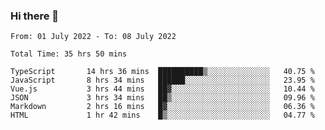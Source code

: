 ### Hi there 👋

<!--
**siaikin/siaikin** is a ✨ _special_ ✨ repository because its `README.md` (this file) appears on your GitHub profile.

Here are some ideas to get you started:

- 🔭 I’m currently working on ...
- 🌱 I’m currently learning ...
- 👯 I’m looking to collaborate on ...
- 🤔 I’m looking for help with ...
- 💬 Ask me about ...
- 📫 How to reach me: ...
- 😄 Pronouns: ...
- ⚡ Fun fact: ...
-->

<!--START_SECTION:waka-->

```text
From: 01 July 2022 - To: 08 July 2022

Total Time: 35 hrs 50 mins

TypeScript       14 hrs 36 mins  ██████████▒░░░░░░░░░░░░░░   40.75 %
JavaScript       8 hrs 34 mins   ██████░░░░░░░░░░░░░░░░░░░   23.95 %
Vue.js           3 hrs 44 mins   ██▓░░░░░░░░░░░░░░░░░░░░░░   10.44 %
JSON             3 hrs 34 mins   ██▒░░░░░░░░░░░░░░░░░░░░░░   09.96 %
Markdown         2 hrs 16 mins   █▓░░░░░░░░░░░░░░░░░░░░░░░   06.36 %
HTML             1 hr 42 mins    █▒░░░░░░░░░░░░░░░░░░░░░░░   04.77 %
```

<!--END_SECTION:waka-->
